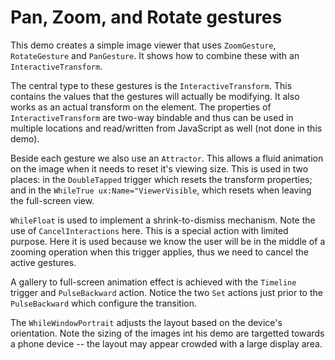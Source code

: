 # Pan, Zoom, and Rotate gestures

This demo creates a simple image viewer that uses `ZoomGesture`, `RotateGesture` and `PanGesture`. It shows how to combine these with an `InteractiveTransform`.

The central type to these gestures is the `InteractiveTransform`. This contains the values that the gestures will actually be modifying. It also works as an actual transform on the element. The properties of `InteractiveTransform` are two-way bindable and thus can be used in multiple locations and read/written from JavaScript as well (not done in this demo).

Beside each gesture we also use an `Attractor`. This allows a fluid animation on the image when it needs to reset it's viewing size. This is used in two places: in the `DoubleTapped` trigger which resets the transform properties; and in the `WhileTrue ux:Name="ViewerVisible`, which resets when leaving the full-screen view.

`WhileFloat` is used to implement a shrink-to-dismiss mechanism. Note the use of `CancelInteractions` here. This is a special action with limited purpose. Here it is used because we know the user will be in the middle of a zooming operation when this trigger applies, thus we need to cancel the active gestures.

A gallery to full-screen animation effect is achieved with the `Timeline` trigger and `PulseBackward` action. Notice the two `Set` actions just prior to the `PulseBackward` which configure the transition.

The `WhileWindowPortrait` adjusts the layout based on the device's orientation. Note the sizing of the images int his demo are targetted towards a phone device -- the layout may appear crowded with a large display area.